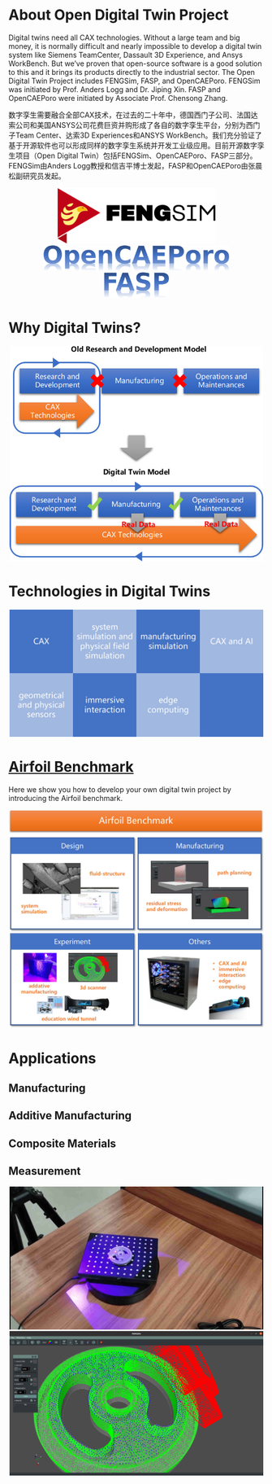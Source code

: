 # About Open Digital Twin Project

Digital twins need all CAX technologies. Without a large team and big money, it is normally difficult and nearly impossible to develop a digital twin system like Siemens TeamCenter, Dassault 3D Experience, and Ansys WorkBench. But we’ve proven that open-source software is a good solution to this and it brings its products directly to the industrial sector. The Open Digital Twin Project includes FENGSim, FASP, and OpenCAEPoro. FENGSim was initiated by Prof. Anders Logg and Dr. Jiping Xin. FASP and OpenCAEPoro were initiated by Associate Prof. Chensong Zhang.

数字孪生需要融合全部CAX技术，在过去的二十年中，德国西门子公司、法国达索公司和美国ANSYS公司花费巨资并购形成了各自的数字孪生平台，分别为西门子Team Center、达索3D Experiences和ANSYS WorkBench。我们充分验证了基于开源软件也可以形成同样的数字孪生系统并开发工业级应用。目前开源数字孪生项目（Open Digital Twin）包括FENGSim、OpenCAEPoro、FASP三部分。FENGSim由Anders Logg教授和信吉平博士发起，FASP和OpenCAEPoro由张晨松副研究员发起。

<div align="center"><img src="images/Fengsim_logo_hi_2.png" alt="FENGSim" height="110" /></div>

<div align="center"><img src="images/opencaeporo.png" alt="FENGSim" height="50" /></div>

<div align="center"><img src="images/fasp.png" alt="FENGSim" height="50" /></div>

# Why Digital Twins?

<div align="center"><img src="images/dt2.jpg" alt="FENGSim" width="500"/></div>

# Technologies in Digital Twins

<div align="center"><img src="images/dt_tech.jpg" alt="FENGSim" width="500"/></div>

# [Airfoil Benchmark](https://github.com/fengsim/FENGSim-Dev/wiki/Home)

Here we show you how to develop your own digital twin project by introducing the Airfoil benchmark.   

<div align="center"><img src="images/airfoil.jpg" alt="airfoil" width="600" /></div>

# Applications

## Manufacturing

## Additive Manufacturing

## Composite Materials

## Measurement

<div align="center"><img src="images/meas1.jpg" alt="Measurement" width="500" /></div>

<div align="center"><img src="images/meas2.jpg" alt="Measurement" width="500" /></div>

